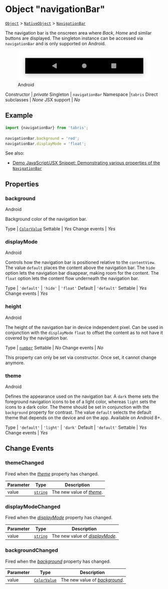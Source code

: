 ---
---
# Object "navigationBar"

<span style="white-space:nowrap;">[`Object`](https://developer.mozilla.org/en-US/docs/Web/JavaScript/Reference/Global_Objects/Object)</span> > <span style="white-space:nowrap;">[`NativeObject`](NativeObject.md)</span> > <span style="white-space:nowrap;">[`NavigationBar`](NavigationBar.md)</span>

The navigation bar is the onscreen area where *Back*, *Home* and similar buttons are displayed. The singleton instance can be accessed via `navigationBar` and is only supported on Android.


<div class="tabris-image"><figure><div><img srcset="img/android/NavigationBar.png 2x" src="img/android/NavigationBar.png" alt="NavigationBar on Android"/></div><figcaption>Android</figcaption></figure></div>

Constructor | *private*
Singleton | `navigationBar`
Namespace |`tabris`
Direct subclasses | *None*
JSX support | *No*


## Example
```js
import {navigationBar} from 'tabris';

navigationBar.background = 'red';
navigationBar.displayMode = 'float';
```

See also:

- [Demo JavaScript/JSX Snippet: Demonstrating various properties of the `NavigationBar`](https://playground.tabris.com/?gitref=v3.0.0&snippet=navigationbar.jsx)

## Properties

### background
<p class="platforms"><span class='android-tag' title='supported on Android'>Android</span></p>

Background color of the navigation bar.

Type | <span style="white-space:nowrap;">[`ColorValue`](../types.md#colorvalue)</span>
Settable | *Yes*
Change events | *Yes*




### displayMode
<p class="platforms"><span class='android-tag' title='supported on Android'>Android</span></p>

Controls how the navigation bar is positioned relative to the `contentView`. The value `default` places the content above the navigation bar. The `hide` option lets the navigation bar disappear, making room for the content. The `float` option lets the content flow underneath the navigation bar.

Type | `'default'` \| `'hide'` \| `'float'`
Default | `'default'`
Settable | *Yes*
Change events | *Yes*




### height
<p class="platforms"><span class='android-tag' title='supported on Android'>Android</span></p>

The height of the navigation bar in device independent pixel. Can be used in conjunction with the `displayMode` `float` to offset the content as to not have it covered by the navigation bar.

Type | <span style="white-space:nowrap;">[`number`](https://developer.mozilla.org/en-US/docs/Web/JavaScript/Data_structures#Number_type)</span>
Settable | *No*
Change events | *No*




This property can only be set via constructor. Once set, it cannot change anymore.

### theme
<p class="platforms"><span class='android-tag' title='supported on Android'>Android</span></p>

Defines the appearance used on the navigation bar. A `dark` theme sets the foreground navigation icons to be of a light color, whereas `light` sets the icons to a dark color. The theme should be set in conjunction with the `background` property for contrast. The value `default` selects the default theme that depends on the device and on the app. Available on Android 8+.

Type | `'default'` \| `'light'` \| `'dark'`
Default | `'default'`
Settable | *Yes*
Change events | *Yes*





## Change Events

### themeChanged

Fired when the [*theme*](#theme) property has changed.

Parameter|Type|Description
-|-|-
value | <span style="white-space:nowrap;">[`string`](https://developer.mozilla.org/en-US/docs/Web/JavaScript/Data_structures#String_type)</span> | The new value of [*theme*](#theme).

### displayModeChanged

Fired when the [*displayMode*](#displaymode) property has changed.

Parameter|Type|Description
-|-|-
value | <span style="white-space:nowrap;">[`string`](https://developer.mozilla.org/en-US/docs/Web/JavaScript/Data_structures#String_type)</span> | The new value of [*displayMode*](#displaymode).

### backgroundChanged

Fired when the [*background*](#background) property has changed.

Parameter|Type|Description
-|-|-
value | <span style="white-space:nowrap;">[`ColorValue`](../types.md#colorvalue)</span> | The new value of [*background*](#background).

